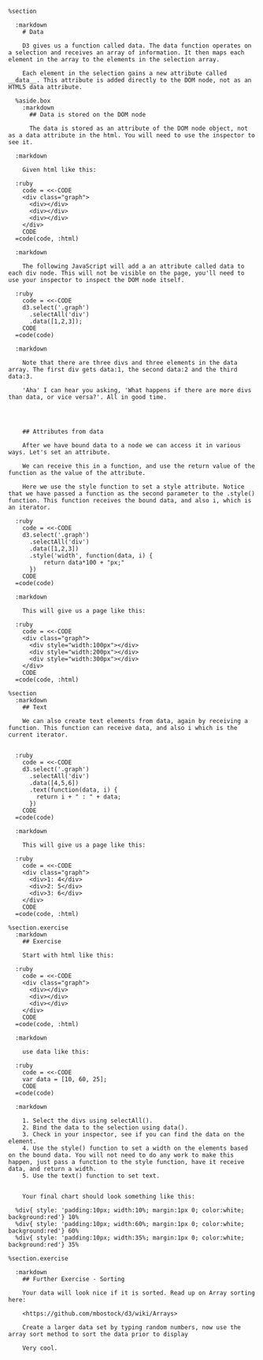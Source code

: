     %section

      :markdown
        # Data

        D3 gives us a function called data. The data function operates on a selection and receives an array of information. It then maps each element in the array to the elements in the selection array.

        Each element in the selection gains a new attribute called __data__. This attribute is added directly to the DOM node, not as an HTML5 data attribute.

      %aside.box
        :markdown
          ## Data is stored on the DOM node

          The data is stored as an attribute of the DOM node object, not as a data attribute in the html. You will need to use the inspector to see it.

      :markdown

        Given html like this:

      :ruby
        code = <<-CODE
        <div class="graph">
          <div></div>
          <div></div>
          <div></div>
        </div>
        CODE
      =code(code, :html)

      :markdown

        The following JavaScript will add a an attribute called data to each div node. This will not be visible on the page, you'll need to use your inspector to inspect the DOM node itself.

      :ruby
        code = <<-CODE
        d3.select('.graph')
          .selectAll('div')
          .data([1,2,3]);
        CODE
      =code(code)

      :markdown

        Note that there are three divs and three elements in the data array. The first div gets data:1, the second data:2 and the third data:3.

        'Aha' I can hear you asking, 'What happens if there are more divs than data, or vice versa?'. All in good time.




        ## Attributes from data

        After we have bound data to a node we can access it in various ways. Let's set an attribute.

        We can receive this in a function, and use the return value of the function as the value of the attribute.

        Here we use the style function to set a style attribute. Notice that we have passed a function as the second parameter to the .style() function. This function receives the bound data, and also i, which is an iterator.

      :ruby
        code = <<-CODE
        d3.select('.graph')
          .selectAll('div')
          .data([1,2,3])
          .style('width', function(data, i) {
              return data*100 + "px;"
          })
        CODE
      =code(code)

      :markdown

        This will give us a page like this:

      :ruby
        code = <<-CODE
        <div class="graph">
          <div style="width:100px"></div>
          <div style="width:200px"></div>
          <div style="width:300px"></div>
        </div>
        CODE
      =code(code, :html)

    %section
      :markdown
        ## Text

        We can also create text elements from data, again by receiving a function. This function can receive data, and also i which is the current iterator.


      :ruby
        code = <<-CODE
        d3.select('.graph')
          .selectAll('div')
          .data([4,5,6])
          .text(function(data, i) {
            return i + " : " + data;
          })
        CODE
      =code(code)

      :markdown

        This will give us a page like this:

      :ruby
        code = <<-CODE
        <div class="graph">
          <div>1: 4</div>
          <div>2: 5</div>
          <div>3: 6</div>
        </div>
        CODE
      =code(code, :html)

    %section.exercise
      :markdown
        ## Exercise

        Start with html like this:

      :ruby
        code = <<-CODE
        <div class="graph">
          <div></div>
          <div></div>
          <div></div>
        </div>
        CODE
      =code(code, :html)

      :markdown

        use data like this:

      :ruby
        code = <<-CODE
        var data = [10, 60, 25];
        CODE
      =code(code)

      :markdown

        1. Select the divs using selectAll().
        2. Bind the data to the selection using data().
        3. Check in your inspector, see if you can find the data on the element.
        4. Use the style() function to set a width on the elements based on the bound data. You will not need to do any work to make this happen, just pass a function to the style function, have it receive data, and return a width.
        5. Use the text() function to set text.


        Your final chart should look something like this:

      %div{ style: 'padding:10px; width:10%; margin:1px 0; color:white; background:red'} 10%
      %div{ style: 'padding:10px; width:60%; margin:1px 0; color:white; background:red'} 60%
      %div{ style: 'padding:10px; width:35%; margin:1px 0; color:white; background:red'} 35%

    %section.exercise

      :markdown
        ## Further Exercise - Sorting

        Your data will look nice if it is sorted. Read up on Array sorting here:

        <https://github.com/mbostock/d3/wiki/Arrays>

        Create a larger data set by typing random numbers, now use the array sort method to sort the data prior to display

        Very cool.
